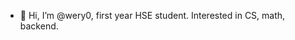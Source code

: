 - 👋 Hi, I’m @wery0, first year HSE student. Interested in CS, math, backend.

<!---
wery0/wery0 is a ✨ special ✨ repository because its `README.md` (this file) appears on your GitHub profile.
You can click the Preview link to take a look at your changes.
--->
